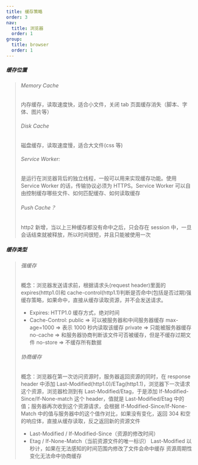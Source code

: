 ```yaml
---
title: 缓存策略
order: 3
nav:
  title: 浏览器
  order: 1
group:
  title: browser
  order: 1
---
```


##### 缓存位置

> ###### Memory Cache
>
> 内存缓存，读取速度快，适合小文件，关闭 tab 页面缓存消失（脚本、字体、图片等）
>
> ###### Disk Cache
>
> 磁盘缓存，读取速度慢，适合大文件(css 等)
>
> ###### Service Worker:
>
> 是运行在浏览器背后的独立线程，一般可以用来实现缓存功能。使用 Service Worker 的话，传输协议必须为 HTTPS。Service Worker 可以自由控制缓存哪些文件、如何匹配缓存、如何读取缓存
>
> ###### Push Cache？
>
> http2 新增，当以上三种缓存都没有命中之后，只会存在 session 中，一旦会话结束就被释放，所以时间很短，并且只能被使用一次

##### 缓存类型

> ###### 强缓存
>
> 概念：浏览器发送请求前，根据请求头(request header)里面的 expires(htttp1.0)和 cache-control(http1.1)判断是否命中(包括是否过期)强缓存策略，如果命中，直接从缓存读取资源，并不会发送请求。
>
> - Expires: HTTP1.0 缓存方式，绝对时间
> - Cache-Control:
> public => 可以被服务器和中间服务器缓存
> max-age=1000 => 表示 1000 秒内读取该缓存
> private => 只能被服务器缓存
> no-cache => 和服务器协商判断该文件可否被缓存，但是不缓存过期文件
> no-store => 不缓存所有数据
>
> ###### 协商缓存
>
> 概念：浏览器在第一次访问资源时，服务器返回资源的同时，在 response header 中添加 Last-Modified(http1.0)/ETag(http1.1)，浏览器下一次请求这个资源，浏览器检测到有 Last-Modified/Etag，于是添加 If-Modified-Since/If-None-match 这个 header，值就是 Last-Modified/Etag 中的值；服务器再次收到这个资源请求，会根据 If-Modified-Since/If-None-Match 中的值与服务器中的这个值作对比，如果没有变化，返回 304 和空的响应体，直接从缓存读取，反之返回新的资源文件
>
> - Last-Modified / If-Modified-Since（资源的修改时间）
> - Etag / If-None-Match（当前资源文件的唯一标识）
> Last-Modified 以秒计，如果在无法感知的时间范围内修改了文件会命中缓存
> 资源周期性变化无法命中协商缓存
